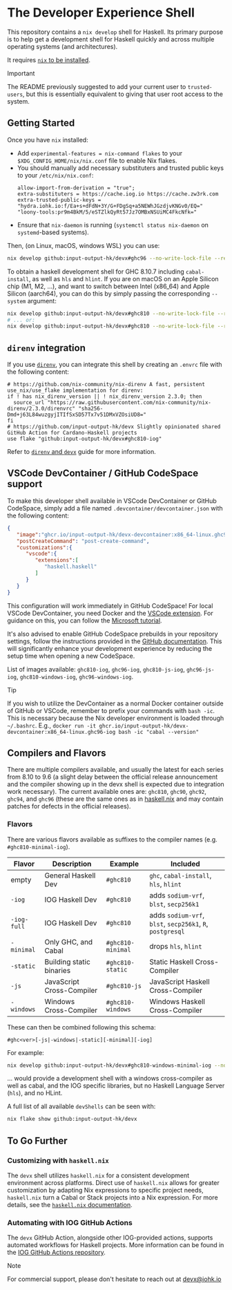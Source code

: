 # The Developer Experience Shell

This repository contains a `nix develop` shell for Haskell. Its primary purpose
is to help get a development shell for Haskell quickly and across multiple
operating systems (and architectures).

It requires [`nix` to be installed](https://nixos.org/download.html).

> [!IMPORTANT]
> The README previously suggested to add your current user to `trusted-users`,
> but this is essentially equivalent to giving that user root access to the
> system.

## Getting Started

Once you have `nix` installed:
- Add `experimental-features = nix-command flakes` to your
  `$XDG_CONFIG_HOME/nix/nix.conf` file to enable Nix flakes.
- You should manually add necessary substituters and trusted public keys to your
  `/etc/nix/nix.conf`:
  ```
  allow-import-from-derivation = "true";
  extra-substituters = https://cache.iog.io https://cache.zw3rk.com
  extra-trusted-public-keys = "hydra.iohk.io:f/Ea+s+dFdN+3Y/G+FDgSq+a5NEWhJGzdjvKNGv0/EQ=" "loony-tools:pr9m4BkM/5/eSTZlkQyRt57Jz7OMBxNSUiMC4FkcNfk="
  ```
- Ensure that `nix-daemon` is running (`systemctl status nix-daemon` on
  `systemd`-based systems).

Then, (on Linux, macOS, windows WSL) you can use:
```bash
nix develop github:input-output-hk/devx#ghc96 --no-write-lock-file --refresh
```

To obtain a haskell development shell for GHC 8.10.7 including `cabal-install`,
as well as `hls` and `hlint`. If you are on macOS on an Apple Silicon chip
(M1, M2, ...), and want to switch between Intel (x86_64) and Apple Silicon
(aarch64), you can do this by simply passing the corresponding
`--system` argument:
```bash
nix develop github:input-output-hk/devx#ghc810 --no-write-lock-file --refresh --system x86_64-darwin
# ... or:
nix develop github:input-output-hk/devx#ghc810 --no-write-lock-file --refresh --system aarch64-darwin
```

## `direnv` integration

If you use [`direnv`](https://direnv.net), you can integrate this shell by creating an `.envrc` file with the following content:
```
# https://github.com/nix-community/nix-direnv A fast, persistent use_nix/use_flake implementation for direnv:
if ! has nix_direnv_version || ! nix_direnv_version 2.3.0; then
  source_url "https://raw.githubusercontent.com/nix-community/nix-direnv/2.3.0/direnvrc" "sha256-Dmd+j63L84wuzgyjITIfSxSD57Tx7v51DMxVZOsiUD8="
fi
# https://github.com/input-output-hk/devx Slightly opinionated shared GitHub Action for Cardano-Haskell projects 
use flake "github:input-output-hk/devx#ghc810-iog"
```

Refer to [`direnv` and `devx`](./docs/direnv.md) guide for more information.

## VSCode DevContainer / GitHub CodeSpace support

To make this developer shell available in VSCode DevContainer or GitHub CodeSpace, simply add a file named `.devcontainer/devcontainer.json` with the following content:
```json
{
   "image":"ghcr.io/input-output-hk/devx-devcontainer:x86_64-linux.ghc96-iog",
   "postCreateCommand": "post-create-command",
   "customizations":{
      "vscode":{
         "extensions":[
            "haskell.haskell"
         ]
      }
   }
}
```
This configuration will work immediately in GitHub CodeSpace! For local VSCode DevContainer, you need Docker and the [VSCode extension](https://marketplace.visualstudio.com/items?itemName=ms-vscode-remote.remote-containers). For guidance on this, you can follow the [Microsoft tutorial](https://code.visualstudio.com/docs/devcontainers/tutorial).

It's also advised to enable GitHub CodeSpace prebuilds in your repository settings, follow the instructions provided in the [GitHub documentation](https://docs.github.com/en/codespaces/prebuilding-your-codespaces/configuring-prebuilds). This will significantly enhance your development experience by reducing the setup time when opening a new CodeSpace.

List of images available: `ghc810-iog`, `ghc96-iog`, `ghc810-js-iog`, `ghc96-js-iog`, `ghc810-windows-iog`, `ghc96-windows-iog`.

> [!TIP]
> If you wish to utilize the DevContainer as a normal Docker container outside of GitHub or VSCode, remember to prefix your commands with `bash -ic`. This is necessary because the Nix developer environment is loaded through `~/.bashrc`.
> E.g., `docker run -it ghcr.io/input-output-hk/devx-devcontainer:x86_64-linux.ghc96-iog bash -ic "cabal --version"`

## Compilers and Flavors

There are multiple compilers available, and usually the latest for each series
from 8.10 to 9.6 (a slight delay between the official release announcement and
the compiler showing up in the devx shell is expected due to integration work
necessary). The current available ones are: `ghc810`, `ghc90`, `ghc92`, `ghc94`, and
`ghc96` (these are the same ones as in [haskell.nix](https://github.com/input-output-hk/haskell.nix) and may contain patches for defects in the official releases).

### Flavors

There are various flavors available as suffixes to the compiler names (e.g. `#ghc810-minimal-iog`).

| Flavor | Description | Example | Included |
| - | - | - | - |
| empty | General Haskell Dev | `#ghc810` | `ghc`, `cabal-install`, `hls`, `hlint` |
| `-iog` | IOG Haskell Dev | `#ghc810` | adds `sodium-vrf`, `blst`, `secp256k1` |
| `-iog-full` | IOG Haskell Dev | `#ghc810` | adds `sodium-vrf`, `blst`, `secp256k1`, `R`, `postgresql` |
| `-minimal` | Only GHC, and Cabal | `#ghc810-minimal` | drops `hls`, `hlint` |
| `-static` | Building static binaries | `#ghc810-static` | Static Haskell Cross-Compiler |
| `-js` | JavaScript Cross-Compiler | `#ghc810-js` | JavaScript Haskell Cross-Compiler |
| `-windows` | Windows Cross-Compiler | `#ghc810-windows` | Windows Haskell Cross-Compiler |

These can then be combined following this schema:
```
#ghc<ver>[-js|-windows|-static][-minimal][-iog]
```
For example:
```bash
nix develop github:input-output-hk/devx#ghc810-windows-minimal-iog --no-write-lock-file --refresh
```
... would provide a development shell with a windows cross-compiler as well as cabal, and the IOG specific libraries, but no Haskell Language Server (`hls`), and no HLint.

A full list of all available `devShells` can be seen with:
```bash
nix flake show github:input-output-hk/devx
```

## To Go Further

### Customizing with `haskell.nix`

The `devx` shell utilizes `haskell.nix` for a consistent development environment across platforms. Direct use of `haskell.nix` allows for greater customization by adapting Nix expressions to specific project needs, `haskell.nix` turn a Cabal or Stack projects into a Nix expression. For more details, see the [`haskell.nix` documentation](https://input-output-hk.github.io/haskell.nix/).

### Automating with IOG GitHub Actions

The `devx` GitHub Action, alongside other IOG-provided actions, supports automated workflows for Haskell projects. More information can be found in the [IOG GitHub Actions repository](https://github.com/input-output-hk/actions).

> [!NOTE]
> For commercial support, please don't hesitate to reach out at devx@iohk.io
